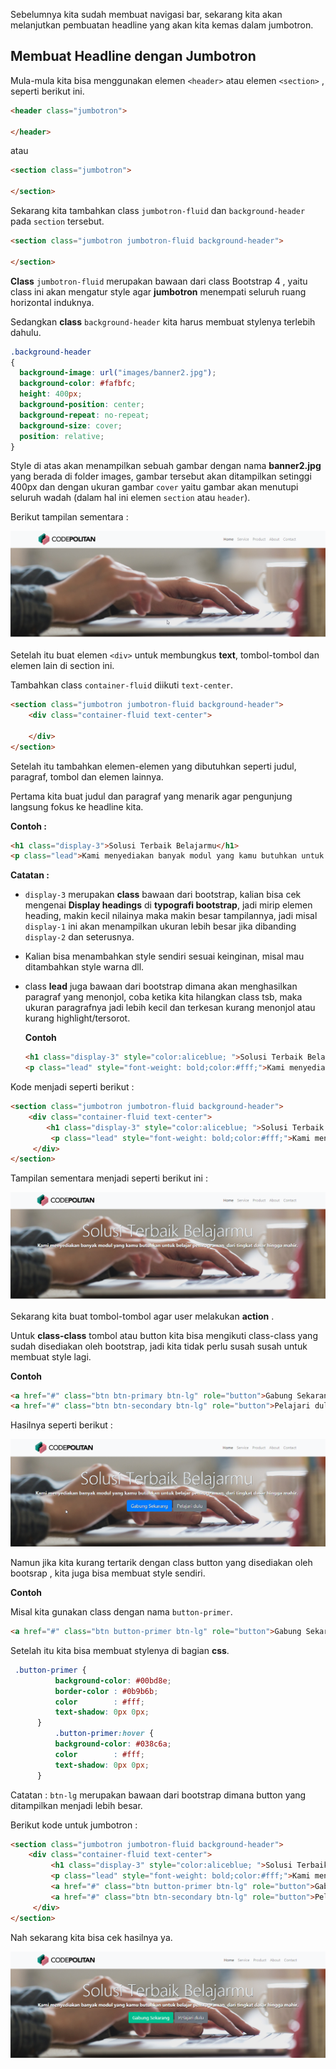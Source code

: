 Sebelumnya kita sudah membuat navigasi bar, sekarang kita akan melanjutkan pembuatan headline yang akan kita kemas dalam jumbotron.

## Membuat Headline dengan Jumbotron

Mula-mula kita bisa menggunakan elemen `<header>` atau elemen `<section>` , seperti berikut ini.

```html
<header class="jumbotron">

</header>
```

atau

```html
<section class="jumbotron">

</section>
```

Sekarang kita tambahkan class `jumbotron-fluid` dan `background-header` pada `section` tersebut.

```html
<section class="jumbotron jumbotron-fluid background-header">

</section>
```



**Class** `jumbotron-fluid` merupakan bawaan dari class Bootstrap 4 , yaitu class ini akan mengatur style agar **jumbotron** menempati seluruh ruang horizontal induknya.

Sedangkan **class** `background-header` kita harus membuat stylenya terlebih dahulu.

```css
.background-header
{
  background-image: url("images/banner2.jpg");
  background-color: #fafbfc;
  height: 400px;
  background-position: center;
  background-repeat: no-repeat;
  background-size: cover;
  position: relative;
}
```

Style di atas akan menampilkan sebuah gambar dengan nama **banner2.jpg** yang berada di folder images, gambar tersebut akan ditampilkan setinggi 400px dan dengan ukuran gambar `cover` yaitu gambar akan menutupi seluruh wadah (dalam hal ini elemen `section` atau `header`).

Berikut tampilan sementara :

![](../assets/images/jumbotron.png)



Setelah itu buat elemen `<div>` untuk membungkus **text**, tombol-tombol dan elemen lain di section ini.

Tambahkan class `container-fluid`  diikuti `text-center`.

```html
<section class="jumbotron jumbotron-fluid background-header">
    <div class="container-fluid text-center">
		
    </div>
</section>
```

Setelah itu tambahkan elemen-elemen yang dibutuhkan seperti judul, paragraf, tombol dan elemen lainnya.

Pertama kita buat judul dan paragraf yang menarik agar pengunjung langsung fokus ke headline kita.

**Contoh :**

```html
<h1 class="display-3">Solusi Terbaik Belajarmu</h1>
<p class="lead">Kami menyediakan banyak modul yang kamu butuhkan untuk belajar pemrograman, dari tingkat dasar hingga mahir.</p>
```

**Catatan :**

- `display-3` merupakan **class** bawaan dari bootstrap, kalian bisa cek mengenai **Display headings** di **typografi bootstrap**, jadi mirip elemen heading, makin kecil nilainya maka makin besar tampilannya, jadi misal `display-1` ini akan menampilkan ukuran lebih besar jika dibanding `display-2` dan seterusnya.

- Kalian bisa menambahkan style sendiri sesuai keinginan, misal mau ditambahkan style warna dll.

- class **lead** juga bawaan dari bootstrap dimana akan menghasilkan paragraf yang menonjol, coba ketika kita hilangkan class tsb, maka ukuran paragrafnya jadi lebih kecil  dan terkesan kurang menonjol atau kurang highlight/tersorot.

  **Contoh**

  ```html
  <h1 class="display-3" style="color:aliceblue; ">Solusi Terbaik Belajarmu</h1>
  <p class="lead" style="font-weight: bold;color:#fff;">Kami menyediakan banyak modul yang kamu butuhkan untuk belajar pemrograman, dari tingkat dasar hingga mahir.</p>
  ```

Kode menjadi seperti berikut :

```html
<section class="jumbotron jumbotron-fluid background-header">
    <div class="container-fluid text-center">
        <h1 class="display-3" style="color:aliceblue; ">Solusi Terbaik Belajarmu</h1>
         <p class="lead" style="font-weight: bold;color:#fff;">Kami menyediakan banyak modul yang kamu butuhkan untuk belajar pemrograman, dari tingkat dasar hingga mahir.</p>
     </div>
</section>
```

Tampilan sementara menjadi seperti berikut ini :

![](../assets/images/jumbotron2.png)

Sekarang kita buat tombol-tombol agar user melakukan **action** .

Untuk **class-class** tombol atau button kita bisa mengikuti class-class yang sudah disediakan oleh bootstrap, jadi kita tidak perlu susah susah untuk membuat style lagi.

**Contoh** 

```html
<a href="#" class="btn btn-primary btn-lg" role="button">Gabung Sekarang</a>
<a href="#" class="btn btn-secondary btn-lg" role="button">Pelajari dulu</a>
```

Hasilnya seperti berikut :

![](../assets/images/jumbotron3.png)



Namun jika kita kurang tertarik dengan class button yang disediakan oleh bootsrap , kita juga bisa membuat style sendiri.

**Contoh** 

Misal kita gunakan class dengan nama `button-primer`.

```html
<a href="#" class="btn button-primer btn-lg" role="button">Gabung Sekarang</a>
```

Setelah itu kita bisa membuat stylenya di bagian **css**.

```css
 .button-primer {
          background-color: #00bd8e;
          border-color : #0b9b6b;
          color        : #fff;
          text-shadow: 0px 0px;  
      }
	      .button-primer:hover {
          background-color: #038c6a;
          color        : #fff;
          text-shadow: 0px 0px;  
      }
```

Catatan : `btn-lg` merupakan bawaan dari bootstrap dimana button yang ditampilkan menjadi lebih besar.

Berikut kode untuk jumbotron :

```html
<section class="jumbotron jumbotron-fluid background-header">
    <div class="container-fluid text-center">
         <h1 class="display-3" style="color:aliceblue; ">Solusi Terbaik Belajarmu</h1>
         <p class="lead" style="font-weight: bold;color:#fff;">Kami menyediakan banyak modul yang kamu butuhkan untuk belajar pemrograman, dari tingkat dasar hingga mahir.</p>
         <a href="#" class="btn button-primer btn-lg" role="button">Gabung Sekarang</a>
         <a href="#" class="btn btn-secondary btn-lg" role="button">Pelajari dulu</a>
     </div>
</section>
```

Nah sekarang kita bisa cek hasilnya ya.

![](../assets/images/jumbotron4.png)





